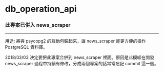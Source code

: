 # db_operation_api

### 此專案已併入 news_scraper

-----

用途:
  將與 psycopg2 的互動包裝起來，讓 news_scraper 能更方便的操作 PostgreSQL 資料庫。

2018/03/03 決定要把此專案合併到 news_scraper 裡面。原因是此模組在開發 news_scraper 過程中持續有修改，分成兩個專案的話常常忘記 commit 這一個。
